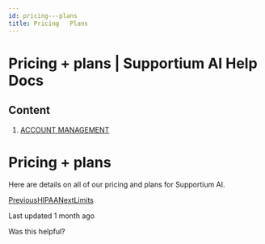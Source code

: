 ```yaml
---
id: pricing---plans
title: Pricing   Plans
---
```



# Pricing + plans | Supportium AI Help Docs

## Content

  1. [ACCOUNT MANAGEMENT](/account-management)

# Pricing + plans

Here are details on all of our pricing and plans for Supportium AI.

[PreviousHIPAA](/security-+-privacy/privacy/regulations/hipaa)[NextLimits](/account-management/limits)

Last updated 1 month ago

Was this helpful?
